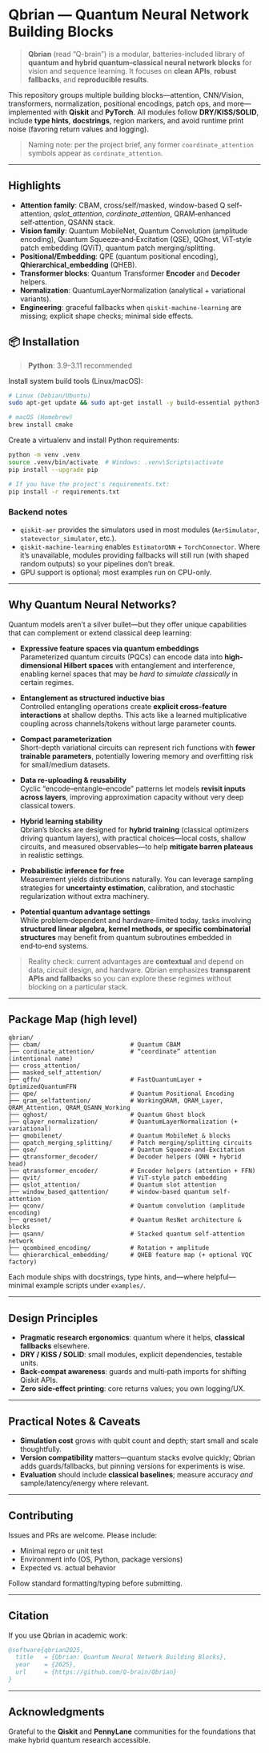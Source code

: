 
# Qbrian — Quantum Neural Network Building Blocks

> **Qbrian** (read “Q-brain”) is a modular, batteries-included library of **quantum and hybrid quantum–classical neural network blocks** for vision and sequence learning. It focuses on **clean APIs**, **robust fallbacks**, and **reproducible results**.

This repository groups multiple building blocks—attention, CNN/Vision, transformers, normalization,
positional encodings, patch ops, and more—implemented with **Qiskit** and **PyTorch**.
All modules follow **DRY/KISS/SOLID**, include **type hints**, **docstrings**, region markers, and avoid
runtime print noise (favoring return values and logging).

> Naming note: per the project brief, any former `coordinate_attention` symbols appear as `cordinate_attention`.

---

## Highlights

- **Attention family**: CBAM, cross/self/masked, window-based Q self-attention, *qslot_attention*, *cordinate_attention*, QRAM‑enhanced self‑attention, QSANN stack.
- **Vision family**: Quantum MobileNet, Quantum Convolution (amplitude encoding), Quantum Squeeze‑and‑Excitation (QSE), QGhost, ViT‑style patch embedding (QViT), quantum patch merging/splitting.
- **Positional/Embedding**: QPE (quantum positional encoding), **Qhierarchical_embedding** (QHEB).
- **Transformer blocks**: Quantum Transformer **Encoder** and **Decoder** helpers.
- **Normalization**: QuantumLayerNormalization (analytical + variational variants).
- **Engineering**: graceful fallbacks when `qiskit-machine-learning` are missing; explicit shape checks; minimal side effects.



## 📦 Installation

> **Python**: 3.9–3.11 recommended

Install system build tools (Linux/macOS):
```bash
# Linux (Debian/Ubuntu)
sudo apt-get update && sudo apt-get install -y build-essential python3-dev

# macOS (Homebrew)
brew install cmake
```

Create a virtualenv and install Python requirements:
```bash
python -m venv .venv
source .venv/bin/activate  # Windows: .venv\Scripts\activate
pip install --upgrade pip

# If you have the project's requirements.txt:
pip install -r requirements.txt
```

### Backend notes
- `qiskit-aer` provides the simulators used in most modules (`AerSimulator`, `statevector_simulator`, etc.).
- `qiskit-machine-learning` enables `EstimatorQNN` + `TorchConnector`. Where it’s unavailable, modules providing fallbacks will still run (with shaped random outputs) so your pipelines don’t break.
- GPU support is optional; most examples run on CPU-only.

---

## Why Quantum Neural Networks?

Quantum models aren’t a silver bullet—but they offer unique capabilities that can complement or extend classical deep learning:

- **Expressive feature spaces via quantum embeddings**  
  Parameterized quantum circuits (PQCs) can encode data into **high-dimensional Hilbert spaces** with entanglement and interference, enabling kernel spaces that may be *hard to simulate classically* in certain regimes.

- **Entanglement as structured inductive bias**  
  Controlled entangling operations create **explicit cross-feature interactions** at shallow depths. This acts like a learned multiplicative coupling across channels/tokens without large parameter counts.

- **Compact parameterization**  
  Short-depth variational circuits can represent rich functions with **fewer trainable parameters**, potentially lowering memory and overfitting risk for small/medium datasets.

- **Data re-uploading & reusability**  
  Cyclic “encode–entangle–encode” patterns let models **revisit inputs across layers**, improving approximation capacity without very deep classical towers.

- **Hybrid learning stability**  
  Qbrian’s blocks are designed for **hybrid training** (classical optimizers driving quantum layers), with practical choices—local costs, shallow circuits, and measured observables—to help **mitigate barren plateaus** in realistic settings.

- **Probabilistic inference for free**  
  Measurement yields distributions naturally. You can leverage sampling strategies for **uncertainty estimation**, calibration, and stochastic regularization without extra machinery.

- **Potential quantum advantage settings**  
  While problem‑dependent and hardware‑limited today, tasks involving **structured linear algebra, kernel methods, or specific combinatorial structures** may benefit from quantum subroutines embedded in end‑to‑end systems.

> Reality check: current advantages are **contextual** and depend on data, circuit design, and hardware. Qbrian emphasizes **transparent APIs and fallbacks** so you can explore these regimes without blocking on a particular stack.

---

## Package Map (high level)

```
qbrian/
├── cbam/                         # Quantum CBAM
├── cordinate_attention/          # “coordinate” attention (intentional name)
├── cross_attention/
├── masked_self_attention/
├── qffn/                         # FastQuantumLayer + OptimizedQuantumFFN
├── qpe/                          # Quantum Positional Encoding
├── qram_selfattention/           # WorkingQRAM, QRAM_Layer, QRAM_Attention, QRAM_QSANN_Working
├── qghost/                       # Quantum Ghost block
├── qlayer_normalization/         # QuantumLayerNormalization (+ variational)
├── qmobilenet/                   # Quantum MobileNet & blocks
├── qpatch_merging_splitting/     # Patch merging/splitting circuits
├── qse/                          # Quantum Squeeze-and-Excitation
├── qtransformer_decoder/         # Decoder helpers (QNN + hybrid head)
├── qtransformer_encoder/         # Encoder helpers (attention + FFN)
├── qvit/                         # ViT-style patch embedding
├── qslot_attention/              # Quantum slot attention
├── window_based_qattention/      # window-based quantum self-attention
├── qconv/                        # Quantum convolution (amplitude encoding)
├── qresnet/                      # Quantum ResNet architecture & blocks
├── qsann/                        # Stacked quantum self-attention network
├── qcombined_encoding/           # Rotation + amplitude
└── qhierarchical_embedding/      # QHEB feature map (+ optional VQC factory)
```

Each module ships with docstrings, type hints, and—where helpful—minimal example scripts under `examples/`.

---

## Design Principles

- **Pragmatic research ergonomics**: quantum where it helps, **classical fallbacks** elsewhere.  
- **DRY / KISS / SOLID**: small modules, explicit dependencies, testable units.  
- **Back‑compat awareness**: guards and multi‑path imports for shifting Qiskit APIs.  
- **Zero side‑effect printing**: core returns values; you own logging/UX.

---

## Practical Notes & Caveats

- **Simulation cost** grows with qubit count and depth; start small and scale thoughtfully.  
- **Version compatibility** matters—quantum stacks evolve quickly; Qbrian adds guards/fallbacks, but pinning versions for experiments is wise.  
- **Evaluation** should include **classical baselines**; measure accuracy *and* sample/latency/energy where relevant.

---

## Contributing

Issues and PRs are welcome. Please include:
- Minimal repro or unit test
- Environment info (OS, Python, package versions)
- Expected vs. actual behavior

Follow standard formatting/typing before submitting.

---

## Citation

If you use Qbrian in academic work:

```bibtex
@software{qbrian2025,
  title   = {Qbrian: Quantum Neural Network Building Blocks},
  year    = {2025},
  url     = {https://github.com/Q-brain/Qbrian}
}
```

---

## Acknowledgments

Grateful to the **Qiskit** and **PennyLane** communities for the foundations that make hybrid quantum research accessible.
